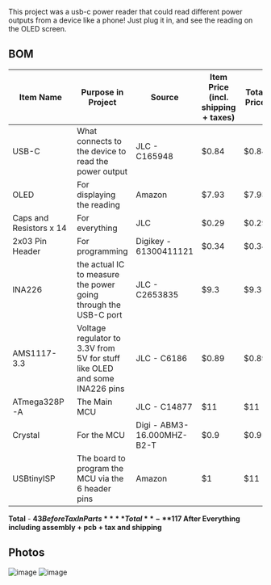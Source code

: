 This project was a usb-c power reader that could read different power outputs from a device like a phone! Just plug it in, and see the reading on the OLED screen.

## BOM
| Item Name        | Purpose in Project                        | Source                   | Item Price (incl. shipping + taxes) | Total Price |
|------------------|--------------------------------------------|---------------------------|--------------------------------------|-------------|
| USB-C   | What connects to the device to read the power output             | JLC - C165948          | $0.84                               | $0.84      |
| OLED| For displaying the reading           | Amazon                   | $7.93                               | $7.93      |
| Caps and Resistors x 14| For everything             | JLC         | $0.29                               | $0.29      |
| 2x03 Pin Header| For programming | Digikey - 61300411121                 | $0.34                                | $0.34       |
| INA226 | the actual IC to measure the power going through the USB-C port                     | JLC - C2653835                 | $9.3                                | $9.3       |
| AMS1117-3.3 | Voltage regulator to 3.3V from 5V for stuff like OLED and some INA226 pins                    | JLC - C6186                   | $0.89                                | $0.89       |
| ATmega328P-A | The Main MCU                     | JLC - C14877                     | $11                                | $11       |
| Crystal | For the MCU | Digi - ABM3-16.000MHZ-B2-T                 | $0.9                               | $0.9      |
| USBtinyISP| The board to program the MCU via the 6 header pins | Amazon                 | $1                               | $11      |
**Total**        - **$43 Before Tax In Parts**
**Total** - **$117 After Everything including assembly + pcb + tax and shipping**

## Photos

![image](https://github.com/user-attachments/assets/6c7cd621-9f36-42a8-ae05-8c37f37fe347)
![image](https://github.com/user-attachments/assets/10684a08-9ad4-4437-85b0-b346d00b1456)

